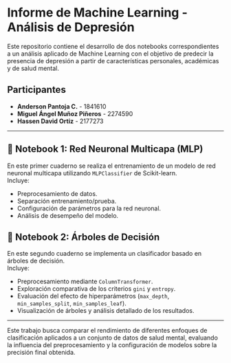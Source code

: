 # Informe de Machine Learning - Análisis de Depresión

Este repositorio contiene el desarrollo de dos notebooks correspondientes a un análisis aplicado de Machine Learning con el objetivo de predecir la presencia de depresión a partir de características personales, académicas y de salud mental.

## Participantes
- **Anderson Pantoja C.** - 1841610  
- **Miguel Ángel Muñoz Piñeros** - 2274590  
- **Hassen David Ortiz** - 2177273  

---

## 📓 Notebook 1: Red Neuronal Multicapa (MLP)
En este primer cuaderno se realiza el entrenamiento de un modelo de red neuronal multicapa utilizando `MLPClassifier` de Scikit-learn.  
Incluye:
- Preprocesamiento de datos.
- Separación entrenamiento/prueba.
- Configuración de parámetros para la red neuronal.
- Análisis de desempeño del modelo.

## 🌳 Notebook 2: Árboles de Decisión
En este segundo cuaderno se implementa un clasificador basado en árboles de decisión.  
Incluye:
- Preprocesamiento mediante `ColumnTransformer`.
- Exploración comparativa de los criterios `gini` y `entropy`.
- Evaluación del efecto de hiperparámetros (`max_depth`, `min_samples_split`, `min_samples_leaf`).
- Visualización de árboles y análisis detallado de los resultados.

---

Este trabajo busca comparar el rendimiento de diferentes enfoques de clasificación aplicados a un conjunto de datos de salud mental, evaluando la influencia del preprocesamiento y la configuración de modelos sobre la precisión final obtenida.
